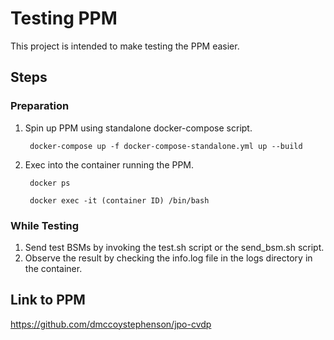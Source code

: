 # Testing PPM
This project is intended to make testing the PPM easier.

## Steps
### Preparation
1. Spin up PPM using standalone docker-compose script.

        docker-compose up -f docker-compose-standalone.yml up --build

1. Exec into the container running the PPM.

        docker ps

        docker exec -it (container ID) /bin/bash

### While Testing
1. Send test BSMs by invoking the test.sh script or the send_bsm.sh script.
1. Observe the result by checking the info.log file in the logs directory in the container.

## Link to PPM
https://github.com/dmccoystephenson/jpo-cvdp
